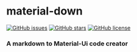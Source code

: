 # material-down
[![GitHub issues](https://img.shields.io/github/issues/Z-Walt-734/material-down)](https://github.com/Z-Walt-734/material-down/issues)
[![GitHub stars](https://img.shields.io/github/stars/Z-Walt-734/material-down)](https://github.com/Z-Walt-734/material-down/stargazers)
[![GitHub license](https://img.shields.io/github/license/Z-Walt-734/material-down)](https://github.com/Z-Walt-734/material-down)

### A markdown to Material-Ui code creator
